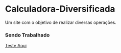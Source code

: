 # Calculadora-Diversificada
Um site com o objetivo de realizar diversas operações.

### Sendo Trabalhado
[Teste Aqui](https://kingkarpa.github.io/Calculadora-Diversificada/)

